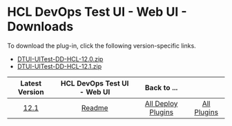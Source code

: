# HCL DevOps Test UI - Web UI - Downloads

To download the plug-in, click the following version-specific links.
- [DTUI-UITest-DD-HCL-12.0.zip](https://raw.githubusercontent.com/UrbanCode/IBM-UCD-PLUGINS/main/files/HCLDevOpsTestUIWebUI/DTUI-UITest-DD-HCL-12.0.zip)
- [DTUI-UITest-DD-HCL-12.1.zip](https://raw.githubusercontent.com/UrbanCode/IBM-UCD-PLUGINS/main/files/HCLDevOpsTestUIWebUI/DTUI-UITest-DD-HCL-12.1.zip)

|Latest Version|HCL DevOps Test UI - Web UI |Back to ...||
| :---: | :---: | :---: | :---: |
|[12.1](https://raw.githubusercontent.com/UrbanCode/IBM-UCD-PLUGINS/main/files/HCLDevOpsTestUIWebUI/DTUI-UITest-DD-HCL-12.1.zip)|[Readme](README.md)|[All Deploy Plugins](../README.md)|[All Plugins](../../index.md)|

